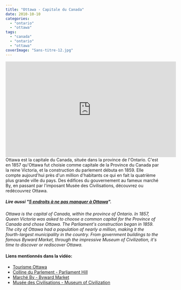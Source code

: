 ```yaml
---
title: "Ottawa - Capitale du Canada"
date: 2010-10-10
categories: 
  - "ontario"
  - "ottawa"
tags: 
  - "canada"
  - "ontario"
  - "ottawa"
coverImage: "Sans-titre-12.jpg"
---
```

<center>
<iframe src="https://www.youtube.com/embed/cClWRGiqVNI" width="560" height="315" frameborder="0" allowfullscreen="allowfullscreen"></iframe>
</center>
Ottawa est la capitale du Canada, située dans la province de l'Ontario. C'est en 1857 qu'Ottawa fut choisie comme capitale de la Province du Canada par la reine Victoria, et la construction du parlement débuta en 1859. Elle compte aujourd'hui près d'un million d'habitants ce qui en fait la quatrième plus grande ville du pays. Des édifices du gouvernement au fameux marché By, en passant par l'imposant Musée des Civilisations, découvrez ou redécouvrez Ottawa.

##### Lire aussi "[5 endroits à ne pas manquer à Ottawa](https://noteauvoyageur.eu/5-endroits-a-ne-pas-manquer-a-ottawa/)".

_Ottawa is the capital of Canada, within the province of Ontario. In 1857, Queen Victoria was asked to choose a common capital for the Province of Canada and chose Ottawa. The Parliament's construction began in 1859. The city of Ottawa had a population of nearly a million, making it the fourth-largest municipality in the country. From government buildings to the famous Byward Market, through the impressive Museum of Civilization, it's time to discover or rediscover Ottawa._

#### Liens mentionnés dans la vidéo:

- [Tourisme Ottawa](http://www.ottawatourism.ca/fr)
- [Colline du Parlement - Parliament Hill](http://www.parl.gc.ca/)
- [Marché By - Byward Market](http://www.byward-market.com/fr/index.htm)
- [Musée des Civilisations - Museum of Civilization](http://www.civilisations.ca/mcc/accueil/mcc-accueil)
